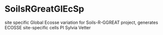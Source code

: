 # SoilsRGreatGlEcSp
site specific Global Ecosse variation for Soils-R-GGREAT project, generates ECOSSE site-specific cells
PI Sylvia Vetter
